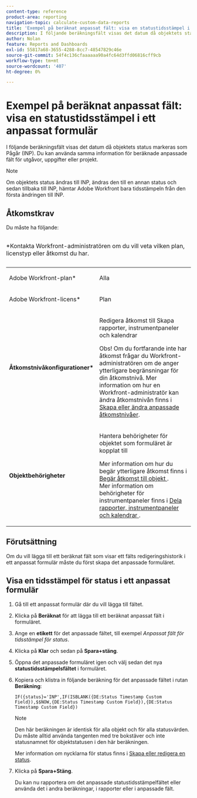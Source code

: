 ```yaml
---
content-type: reference
product-area: reporting
navigation-topic: calculate-custom-data-reports
title: 'Exempel på beräknat anpassat fält: visa en statustidsstämpel i ett anpassat formulär'
description: I följande beräkningsfält visas det datum då objektets status markeras som Pågår (INP). Du kan använda samma information för beräknade anpassade fält för utgåvor, uppgifter eller projekt.
author: Nolan
feature: Reports and Dashboards
exl-id: 55817a68-3655-4288-8cc7-48547829c46e
source-git-commit: 54f4c136cfaaaaaa90a4fc64d3ffd06816cff9cb
workflow-type: tm+mt
source-wordcount: '407'
ht-degree: 0%

---
```


# Exempel på beräknat anpassat fält: visa en statustidsstämpel i ett anpassat formulär

I följande beräkningsfält visas det datum då objektets status markeras som Pågår (INP). Du kan använda samma information för beräknade anpassade fält för utgåvor, uppgifter eller projekt.

>[!NOTE]
>
>Om objektets status ändras till INP, ändras den till en annan status och sedan tillbaka till INP, hämtar Adobe Workfront bara tidsstämpeln från den första ändringen till INP.

## Åtkomstkrav

Du måste ha följande:

<table style="table-layout:auto"> 
 <caption style="text-align: left;"> 
  <p>*Kontakta Workfront-administratören om du vill veta vilken plan, licenstyp eller åtkomst du har.</p> 
 </caption> 
 <col> 
 </col> 
 <col> 
 </col> 
 <tbody> 
  <tr> 
   <td> <p>Adobe Workfront-plan*</p> </td> 
   <td>Alla</td> 
  </tr> 
  <tr> 
   <td> <p>Adobe Workfront-licens*</p> </td> 
   <td> <p>Plan </p> </td> 
  </tr> 
  <tr> 
   <td><strong>Åtkomstnivåkonfigurationer*</strong> </td> 
   <td> <p>Redigera åtkomst till Skapa rapporter, instrumentpaneler och kalendrar</p> <p>Obs! Om du fortfarande inte har åtkomst frågar du Workfront-administratören om de anger ytterligare begränsningar för din åtkomstnivå. Mer information om hur en Workfront-administratör kan ändra åtkomstnivån finns i <a href="../../../administration-and-setup/add-users/configure-and-grant-access/create-modify-access-levels.md" class="MCXref xref">Skapa eller ändra anpassade åtkomstnivåer</a>.</p> </td> 
  </tr> 
  <tr> 
   <td> <p><strong>Objektbehörigheter</strong> </p> </td> 
   <td> <p>Hantera behörigheter för objektet som formuläret är kopplat till</p> <p>Mer information om hur du begär ytterligare åtkomst finns i <a href="../../../workfront-basics/grant-and-request-access-to-objects/request-access.md" class="MCXref xref">Begär åtkomst till objekt </a>.<br>Mer information om behörigheter för instrumentpaneler finns i <a href="../../../workfront-basics/grant-and-request-access-to-objects/permissions-reports-dashboards-calendars.md" class="MCXref xref">Dela rapporter, instrumentpaneler och kalendrar </a>.</p> </td> 
  </tr> 
 </tbody> 
</table>

## Förutsättning

Om du vill lägga till ett beräknat fält som visar ett fälts redigeringshistorik i ett anpassat formulär måste du först skapa det anpassade formuläret.

## Visa en tidsstämpel för status i ett anpassat formulär

1. Gå till ett anpassat formulär där du vill lägga till fältet.
1. Klicka på **Beräknat** för att lägga till ett beräknat anpassat fält i formuläret.
1. Ange en **etikett** för det anpassade fältet, till exempel *Anpassat fält för tidsstämpel för status*.
1. Klicka på **Klar** och sedan på **Spara+stäng**.
1. Öppna det anpassade formuläret igen och välj sedan det nya **statustidsstämpelsfältet** i formuläret.
1. Kopiera och klistra in följande beräkning för det anpassade fältet i rutan **Beräkning**:

   ```
   IF({status}='INP',IF(ISBLANK({DE:Status Timestamp Custom Field}),$$NOW,{DE:Status Timestamp Custom Field}),{DE:Status Timestamp Custom Field})  
   ```

   >[!NOTE]
   >
   >Den här beräkningen är identisk för alla objekt och för alla statusvärden. Du måste alltid använda tangenten med tre bokstäver och inte statusnamnet för objektstatusen i den här beräkningen.
   >
   >Mer information om nycklarna för status finns i [Skapa eller redigera en status](../../../administration-and-setup/customize-workfront/creating-custom-status-and-priority-labels/create-or-edit-a-status.md).

1. Klicka på **Spara+Stäng**.

   Du kan nu rapportera om det anpassade statustidsstämpelfältet eller använda det i andra beräkningar, i rapporter eller i anpassade fält.
